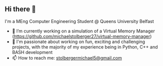 ## Hi there 👋

I'm a MEng Computer Engineering Student @ Queens University Belfast

- 🔭 I’m currently working on a simulation of a Virtual Memory Manager (https://github.com/michaelstolberger27/virtual-memory-manager)
- 🌱 I'm passionate about working on fun, exciting and challenging projects, with the majority of my experience being in Python, C++ and BASH development
- 📫 How to reach me: stolbergermichael5@gmail.com
